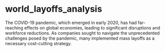 # world_layoffs_analysis
The COVID-19 pandemic, which emerged in early 2020, has had far-reaching effects on global economies, leading to significant disruptions and workforce reductions. As companies sought to navigate the unprecedented challenges posed by the pandemic, many implemented mass layoffs as a necessary cost-cutting strategy.
